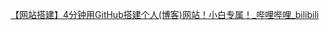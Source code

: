 

[【网站搭建】4分钟用GitHub搭建个人(博客)网站！小白专属！_哔哩哔哩_bilibili](https://www.bilibili.com/video/BV1tM4y1T7co/?spm_id_from=333.337.search-card.all.click&vd_source=11d0bbe249751623979cd08f637518d5)




